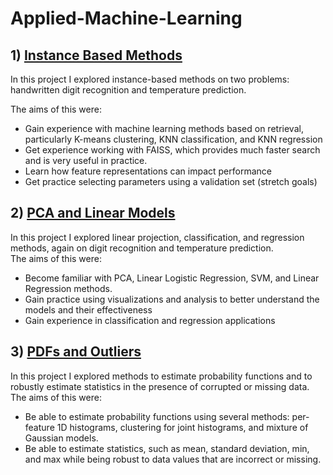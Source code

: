 # Applied-Machine-Learning
## 1) [Instance Based Methods](https://github.com/karanpandyaa/Applied-Machine-Learning/blob/main/Instance_based_methods.pdf)

In this project I explored instance-based methods on two problems: handwritten digit recognition and temperature prediction. 

The aims of this were:

- Gain experience with machine learning methods based on retrieval, particularly K-means clustering, KNN classification, and KNN regression
- Get experience working with FAISS, which provides much faster search and is very useful in practice. 
- Learn how feature representations can impact performance
- Get practice selecting parameters using a validation set (stretch goals)

## 2)  [PCA and Linear Models](https://github.com/karanpandyaa/Applied-Machine-Learning/blob/main/PCA%20and%20Linear%20Models.pdf)

In this project I explored linear projection, classification, and regression methods, again on digit recognition and temperature prediction.  
The aims of this were:
- Become familiar with PCA, Linear Logistic Regression, SVM, and Linear Regression methods. 
- Gain practice using visualizations and analysis to better understand the models and their effectiveness
- Gain experience in classification and regression applications

## 3) [PDFs and Outliers](https://github.com/karanpandyaa/Applied-Machine-Learning/blob/main/PDFs%20and%20Outliers.pdf)

In this project I explored methods to estimate probability functions and to robustly estimate statistics in the presence of corrupted or missing data.
The aims of this were:
- Be able to estimate probability functions using several methods: per-feature 1D histograms, clustering for joint histograms, and mixture of Gaussian models.
- Be able to estimate statistics, such as mean, standard deviation, min, and max while being robust to data values that are incorrect or missing.

